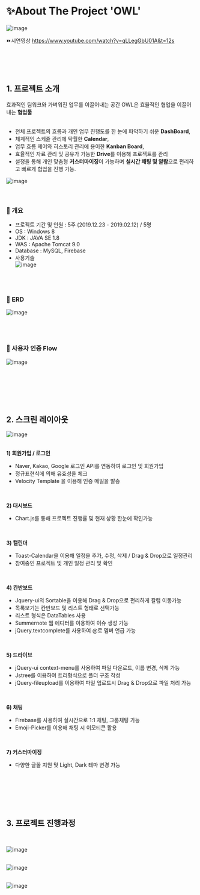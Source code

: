<br><br>
# ✨About The Project 'OWL'


![image](https://user-images.githubusercontent.com/54265610/128624327-e68f4b39-7af6-4f3d-8656-f2574eeb1e04.png)
<br>

⏩시연영상 
https://www.youtube.com/watch?v=qLLegGbU01A&t=12s
<br><br><br><br><br>

## 1. 프로젝트 소개

   효과적인 팀워크와 가벼워진 업무를 이끌어내는 공간 OWL은 효율적인 협업을 이끌어내는 **협업툴** <br><br>
   
  - 전체 프로젝트의 흐름과 개인 업무 진행도를 한 눈에 파악하기 쉬운 **DashBoard**, <br>
  - 체계적인 스케쥴 관리에 탁월한 **Calendar**, <br>
  - 업무 흐름 제어와 히스토리 관리에 용이한 **Kanban Board**, <br>
  - 효율적인 자료 관리 및 공유가 가능한 **Drive**를 이용해 프로젝트를 관리 <br>
  - 설정을 통해 개인 맞춤형 **커스터마이징**이 가능하며 **실시간 채팅 및 알람**으로 편리하고 빠르게 협업을 진행 가능. <br>


![image](https://user-images.githubusercontent.com/54265610/128623646-efb3840c-832c-47eb-b2ed-76b897670727.png)
<br><br><br>

### 🔸 개요

- 프로젝트 기간 및 인원 : 5주 (2019.12.23 - 2019.02.12) / 5명<br>
- OS			: 	Windows 8<br>
- JDK : JAVA SE 1.8<br>
- WAS : Apache Tomcat 9.0<br>
- Database : MySQL, Firebase<br>
- 사용기술 <br>
![image](https://user-images.githubusercontent.com/54265610/128623849-9ed82d7f-7d2b-4848-85fe-37d1c0bcfb9a.png)
<br><br><br><br>


### 🔸 ERD
![image](https://user-images.githubusercontent.com/54265610/128623893-48306166-0fe0-4235-aa2b-8442e49d59ab.png)
<br><br><br><br>

### 🔸 사용자 인증 Flow
![image](https://user-images.githubusercontent.com/54265610/128625066-e656d1f5-7509-4cfc-aebd-28ae8aba4f07.png)

<br><br><br><br><br>

## 2. 스크린 레이아웃
![image](https://user-images.githubusercontent.com/54265610/128625483-f69e0dd7-ebe1-4661-ba91-15e2d31aa084.png)
<br><br>

**1) 회원가입 / 로그인**
- Naver, Kakao, Google 로그인 API를 연동하여 로그인 및 회원가입
- 정규표현식에 의해 유효성을 체크
- Velocity Template  을 이용해 인증 메일을 발송
<br>

**2) 대시보드**
- Chart.js를 통해 프로젝트 진행률 및 현재 상황 한눈에 확인가능
<br>

**3) 캘린더**
- Toast-Calendar을 이용해 일정을 추가, 수정, 삭제 / Drag & Drop으로 일정관리
- 참여중인 프로젝트 및 개인 일정 관리 및 확인 
<br>

**4) 칸반보드**
- Jquery-ui의 Sortable을 이용해 Drag & Drop으로 편리하게 칼럼 이동가능
- 목록보기는 칸반보드 및 리스트 형태로 선택가능 
- 리스트 형식은 DataTables 사용 
- Summernote 웹 에디터를 이용하여 이슈 생성 가능
- jQuery.textcomplete를 사용하여 @로 멤버 언급 가능
<br>

**5) 드라이브**
- jQuery-ui context-menu를 사용하여 파일 다운로드, 이름 변경, 삭제 가능
- Jstree를 이용하여 트리형식으로 폴더 구조 작성
- jQuery-fileupload를 이용하여 파일 업로드시 Drag & Drop으로 파일 처리 가능
<br>

**6) 채팅**
- Firebase를 사용하여 실시간으로 1:1 채팅, 그룹채팅 가능
- Emoji-Picker를 이용해 채팅 시 이모티콘 활용
<br>

**7) 커스터마이징**
- 다양한 글꼴 지원 및 Light, Dark 테마 변경 가능



<br><br><br><br><br>

## 3. 프로젝트 진행과정
<br>

![image](https://user-images.githubusercontent.com/54265610/128626091-f1058c4d-d0d1-4958-81c1-8cc03cc70d20.png)
<br><br>

![image](https://user-images.githubusercontent.com/54265610/128626105-1316a9b7-78bb-4789-ad95-d6129c0e8551.png)
<br><br>

![image](https://user-images.githubusercontent.com/54265610/128626191-99ea6cd0-2c12-4e78-864e-721c2b1e4d40.png)

